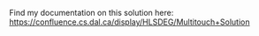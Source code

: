 Find my documentation on this solution here: https://confluence.cs.dal.ca/display/HLSDEG/Multitouch+Solution
